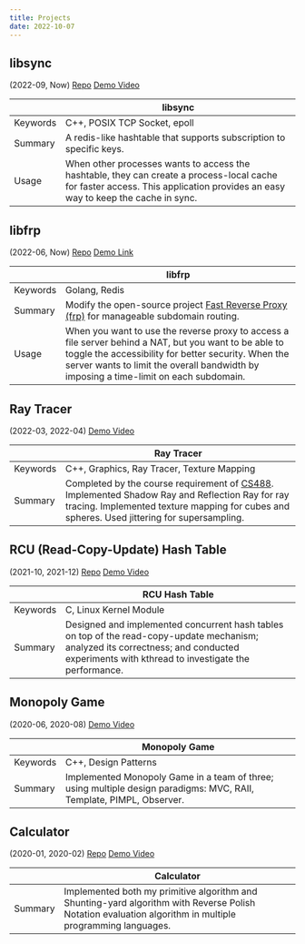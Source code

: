 ```yaml
---
title: Projects
date: 2022-10-07
---
```


## libsync

(2022-09, Now)
[Repo](https://github.com/Darwin-Che/libsync-server)
[Demo Video](https://zhaochengche.me/share/demo/libsync.mp4)

|  | libsync |
|---|---|
| Keywords | C++, POSIX TCP Socket, epoll |
| Summary | A redis-like hashtable that supports subscription to specific keys. |
| Usage | When other processes wants to access the hashtable, they can create a process-local cache for faster access. This application provides an easy way to keep the cache in sync. |

## libfrp

(2022-06, Now)
[Repo](https://github.com/Darwin-Che/libfrp)
[Demo Link](https://zhaochengche.me:8880)

|  | libfrp |
|---|---|
| Keywords | Golang, Redis |
| Summary | Modify the open-source project [Fast Reverse Proxy (frp)](https://github.com/fatedier/frp) for manageable subdomain routing. |
| Usage | When you want to use the reverse proxy to access a file server behind a NAT, but you want to be able to toggle the accessibility for better security. When the server wants to limit the overall bandwidth by imposing a time-limit on each subdomain. |

## Ray Tracer

(2022-03, 2022-04)
[Demo Video](https://zhaochengche.me/share/ray_tracer.mp4)

|  | Ray Tracer |
|---|---|
| Keywords | C++, Graphics, Ray Tracer, Texture Mapping |
| Summary | Completed by the course requirement of [CS488](https://student.cs.uwaterloo.ca/~cs488/index.html). Implemented Shadow Ray and Reflection Ray for ray tracing. Implemented texture mapping for cubes and spheres. Used jittering for supersampling. |

## RCU (Read-Copy-Update) Hash Table

(2021-10, 2021-12)
[Repo](https://github.com/Darwin-Che/rcu_hashtable)
[Demo Video](https://zhaochengche.me/share/rcu_hashtable.mp4)

|  | RCU Hash Table |
|---|---|
| Keywords | C, Linux Kernel Module |
| Summary | Designed and implemented concurrent hash tables on top of the read-copy-update mechanism; analyzed its correctness; and conducted experiments with kthread to investigate the performance. |

## Monopoly Game

(2020-06, 2020-08)
[Demo Video](https://zhaochengche.me/share/monopoly.mp4)

|  | Monopoly Game |
|---|---|
| Keywords | C++, Design Patterns |
| Summary | Implemented Monopoly Game in a team of three; using multiple design paradigms: MVC, RAII, Template, PIMPL, Observer. |

## Calculator

(2020-01, 2020-02)
[Repo](https://github.com/Darwin-Che/handmade-calculator)
[Demo Video](https://zhaochengche.me/share/calculator.mp4)

|  | Calculator |
|---|---|
| Summary | Implemented both my primitive algorithm and Shunting-yard algorithm with Reverse Polish Notation evaluation algorithm in multiple programming languages. |